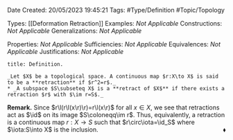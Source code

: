 <div class="topSpace"></div>

Date Created: 20/05/2023 19:45:21
Tags: #Type/Definition #Topic/Topology

Types: [[Deformation Retraction]]
Examples: _Not Applicable_
Constructions: _Not Applicable_
Generalizations: _Not Applicable_

Properties: _Not Applicable_
Sufficiencies: _Not Applicable_
Equivalences: _Not Applicable_
Justifications: _Not Applicable_

``` ad-Definition
title: Definition.

_Let $X$ be a topological space. A continuous map $r:X\to X$ is said to be a **retraction** if $r^2=r$._
* _A subspace $S\subseteq X$ is a **retract of $X$** if there exists a retraction $r$ with $\im r=S$._

```

**Remark.** Since $r\l(r\l(x\r)\r)=r\l(x\r)$ for all $x\in X$, we see that retractions act as $\id$ on its image $S\coloneqq\im r$. Thus, equivalently, a retraction is a continuous map $r:X\to S$ such that $r\circ\iota=\id_S$ where $\iota:S\into X$ is the inclusion.<span style="float:right;">$\blacklozenge$</span>
